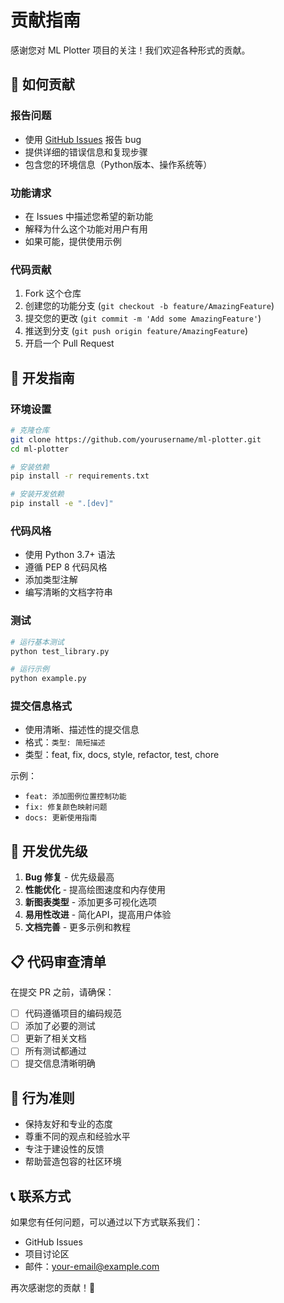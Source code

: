 # 贡献指南

感谢您对 ML Plotter 项目的关注！我们欢迎各种形式的贡献。

## 🚀 如何贡献

### 报告问题
- 使用 [GitHub Issues](https://github.com/yourusername/ml-plotter/issues) 报告 bug
- 提供详细的错误信息和复现步骤
- 包含您的环境信息（Python版本、操作系统等）

### 功能请求
- 在 Issues 中描述您希望的新功能
- 解释为什么这个功能对用户有用
- 如果可能，提供使用示例

### 代码贡献
1. Fork 这个仓库
2. 创建您的功能分支 (`git checkout -b feature/AmazingFeature`)
3. 提交您的更改 (`git commit -m 'Add some AmazingFeature'`)
4. 推送到分支 (`git push origin feature/AmazingFeature`)
5. 开启一个 Pull Request

## 📝 开发指南

### 环境设置
```bash
# 克隆仓库
git clone https://github.com/yourusername/ml-plotter.git
cd ml-plotter

# 安装依赖
pip install -r requirements.txt

# 安装开发依赖
pip install -e ".[dev]"
```

### 代码风格
- 使用 Python 3.7+ 语法
- 遵循 PEP 8 代码风格
- 添加类型注解
- 编写清晰的文档字符串

### 测试
```bash
# 运行基本测试
python test_library.py

# 运行示例
python example.py
```

### 提交信息格式
- 使用清晰、描述性的提交信息
- 格式：`类型: 简短描述`
- 类型：feat, fix, docs, style, refactor, test, chore

示例：
- `feat: 添加图例位置控制功能`
- `fix: 修复颜色映射问题`
- `docs: 更新使用指南`

## 🎯 开发优先级

1. **Bug 修复** - 优先级最高
2. **性能优化** - 提高绘图速度和内存使用
3. **新图表类型** - 添加更多可视化选项
4. **易用性改进** - 简化API，提高用户体验
5. **文档完善** - 更多示例和教程

## 📋 代码审查清单

在提交 PR 之前，请确保：
- [ ] 代码遵循项目的编码规范
- [ ] 添加了必要的测试
- [ ] 更新了相关文档
- [ ] 所有测试都通过
- [ ] 提交信息清晰明确

## 🤝 行为准则

- 保持友好和专业的态度
- 尊重不同的观点和经验水平
- 专注于建设性的反馈
- 帮助营造包容的社区环境

## 📞 联系方式

如果您有任何问题，可以通过以下方式联系我们：
- GitHub Issues
- 项目讨论区
- 邮件：your-email@example.com

再次感谢您的贡献！🎉